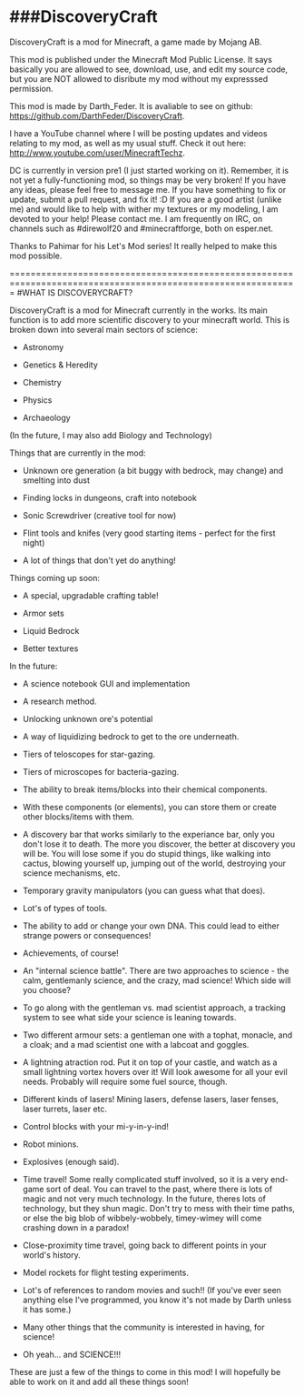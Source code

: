 ###DiscoveryCraft
==============

DiscoveryCraft is a mod for Minecraft, a game made by Mojang AB.


This mod is published under the Minecraft Mod Public License.
It says basically you are allowed to see, download, use, and edit my source code, but you are NOT allowed to disribute my mod without my expresssed permission.

This mod is made by Darth_Feder. It is avaliable to see on github: https://github.com/DarthFeder/DiscoveryCraft.

I have a YouTube channel where I will be posting updates and videos relating to my mod, as well as my usual stuff.
Check it out here: http://www.youtube.com/user/MinecraftTechz.

DC is currently in version pre1 (I just started working on it). Remember, it is not yet a fully-functioning mod, so things may be very broken!
If you have any ideas, please feel free to message me. If you have something to fix or update, submit a pull request, and fix it! :D
If you are a good artist (unlike me) and would like to help with wither my textures or my modeling, I am devoted to your help! Please contact me.
I am frequently on IRC, on channels such as #direwolf20 and #minecraftforge, both on esper.net.

Thanks to Pahimar for his Let's Mod series! It really helped to make this mod possible.

=============================================================================================================
#WHAT IS DISCOVERYCRAFT?

DiscoveryCraft is a mod for Minecraft currently in the works. Its main function is to add more scientific discovery
to your minecraft world. This is broken down into several main sectors of science:

- Astronomy

- Genetics & Heredity

- Chemistry

- Physics

- Archaeology

(In the future, I may also add Biology and Technology)

Things that are currently in the mod:

- Unknown ore generation (a bit buggy with bedrock, may change) and smelting into dust

- Finding locks in dungeons, craft into notebook

- Sonic Screwdriver (creative tool for now)

- Flint tools and knifes (very good starting items - perfect for the first night)

- A lot of things that don't yet do anything!

Things coming up soon:

- A special, upgradable crafting table!

- Armor sets

- Liquid Bedrock

- Better textures

In the future:

- A science notebook GUI and implementation

- A research method.

- Unlocking unknown ore's potential

- A way of liquidizing bedrock to get to the ore underneath.

- Tiers of teloscopes for star-gazing.

- Tiers of microscopes for bacteria-gazing.

- The ability to break items/blocks into their chemical components.

- With these components (or elements), you can store them or create other blocks/items with them.

- A discovery bar that works similarly to the experiance bar, only you don't lose it to death. The more you discover, the better at discovery you will be. You will lose some if you do stupid things, like walking into cactus, blowing yourself up, jumping out of the world, destroying your science mechanisms, etc.
  
- Temporary gravity manipulators (you can guess what that does).

- Lot's of types of tools.

- The ability to add or change your own DNA. This could lead to either strange powers or consequences!

- Achievements, of course!

- An "internal science battle". There are two approaches to science - the calm, gentlemanly science, and the crazy, mad science! Which side will you choose?

- To go along with the gentleman vs. mad scientist approach, a tracking system to see what side your science is leaning towards.

- Two different armour sets: a gentleman one with a tophat, monacle, and a cloak; and a mad scientist one with a labcoat and goggles.

- A lightning atraction rod. Put it on top of your castle, and watch as a small lightning vortex hovers over it! Will look awesome for all your evil needs. Probably will require some fuel source, though.

- Different kinds of lasers! Mining lasers, defense lasers, laser fenses, laser turrets, laser etc.

- Control blocks with your mi-y-in-y-ind!

- Robot minions.

- Explosives (enough said).

- Time travel! Some really complicated stuff involved, so it is a very end-game sort of deal. You can travel to the past, where there is lots of magic and not very much technology. In the future, theres lots of technology, but they shun magic. Don't try to mess with their time paths, or else the big blob of wibbely-wobbely, timey-wimey will come crashing down in a paradox!

- Close-proximity time travel, going back to different points in your world's history.

- Model rockets for flight testing experiments.

- Lot's of references to random movies and such!! (If you've ever seen anything else I've programmed, you know it's not made by Darth unless it has some.)

- Many other things that the community is interested in having, for science!

- Oh yeah... and SCIENCE!!!

These are just a few of the things to come in this mod! I will hopefully be able to work on it and add all these things soon!